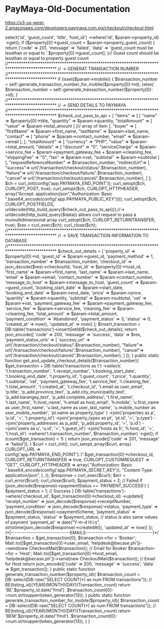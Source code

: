 # PayMaya-Old-Documentation
https://s3-us-west-2.amazonaws.com/developers.paymaya.com.pg/checkout/checkout.html


<?php

namespace App;

use Illuminate\Database\Eloquent\Model;
use Illuminate\Support\Facades\DB;
use Illuminate\Support\Facades\Mail;
use App\Mail\CheckoutMail;

class Transaction extends Model
{
    public static function checkout($param){
        $property = DB::table('properties')
            ->select('id', 'guest_count', 'title', 'host_id')
            ->where('id', $param->property_id)
            ->get();

        if ($property[0]->guest_count < $param->property_guest_count) {
            return ['code' => 201, 'message' => 'failed', 'data' => 'guest_count must be lessthan or equal to '.$property[0]->guest_count];
        }// Guest count should be lessthan or equal to property guest count


        //**********************************************************************************************
        // -> GENERAT TRANSACTION NUMBER
        //**********************************************************************************************
        if (isset($param->mobile)) {
            $transaction_number = self::generate_transaction_number_for_mobile($property[0]->id);
        }else{
            $transaction_number = self::generate_transaction_number($property[0]->id);
        }

        //**********************************************************************************************
        // -> SEND DETAILS TO PAYMAYA
        //**********************************************************************************************
 
        $check_out_pass_to_api = [
            "items" => [
                [
                    "name" => $property[0]->title,
                    "quantity" => $param->quantity,
                    "totalAmount" => [
                        "value" => $param->total_amount
                    ]
                ]// array of item
            ],
            "buyer" => [
                "firstName" => $param->first_name,
                "lastName" => $param->last_name,
                "contact" => [
                  "phone" => $param->contact_number,
                  "email" => $param->email
                ],
              ],
            "totalAmount" => [
                "currency" => "PHP",
                "value" => $param->total_amount,
                "details" => [
                    "discount" => "0",
                    "serviceCharge" => $param->service_fee + $param->payment_gateway_fee + $param->cleaning_fee,
                    "shippingFee" => "0",
                    "tax" => $param->vat,
                    "subtotal" => $param->subtotal
                ]
            ],
            "requestReferenceNumber" => $transaction_number,
            "redirectUrl"=> [
                "success"=> url('/transaction/checkout/status/'.$transaction_number),
                "failure"=> url('/transaction/checkout/failure/'.$transaction_number),
                "cancel"=> url('/transaction/checkout/cancel/'.$transaction_number),
            ]
        ];

        $ch = curl_init(config('app.PAYMAYA_END_POINT'));
        curl_setopt($ch, CURLOPT_POST, true);
        curl_setopt($ch, CURLOPT_HTTPHEADER, array("Accept: application/json","Authorization: Basic ".base64_encode(config('app.PAYMAYA_PUBLIC_KEY'))));
        curl_setopt($ch, CURLOPT_POSTFIELDS, urldecode(http_build_query($check_out_pass_to_api)));//->  urldecode(http_build_query($data)) allows curl request to pass a mumultidimensional array

        curl_setopt($ch, CURLOPT_RETURNTRANSFER, true);
        $res = curl_exec($ch);
        curl_close($ch);
        //**********************************************************************************************
        // -> SAVE TRANSACTION INFORMATION TO DATABASE
        //**********************************************************************************************
        $check_out_details = [
            'property_id' => $property[0]->id,
            'guest_id' => $param->guest_id,
            'payment_method' => 1,
            'transaction_number' => $transaction_number,
            'checkout_id' => json_decode($res)->checkoutId,
            'host_id' => $property[0]->host_id,
            'first_name' => $param->first_name,
            'last_name' => $param->last_name,
            'email' => $param->email,
            'contact_number' => $param->contact_number,
            'message_to_host' => $param->message_to_host,
            'guest_count' => $param->guest_count,
            'booking_start_date' => $param->start_date,
            'booking_end_date' => $param->end_date,
            'price' => $param->price,
            'quantity' => $param->quantity,
            'subtotal' => $param->subtotal,
            'vat' => $param->vat,
            'payment_gateway_fee' => $param->payment_gateway_fee,
            'service_fee' => $param->service_fee,
            'cleaning_fee' => $param->cleaning_fee,
            'total_amount' => $param->total_amount,
            'payment_condition' => 'Abandoned',
            'payment_status' => 3,
            'status' => 0,
            'created_at' => now(),
            'updated_at' => now()
        ];

        $insert_transaction = DB::table('transactions')->insertGetId($check_out_details);

        return json_encode([
            'code' => 200,
            'message' => 'success',
            'data' => $res,
            'payment_status_urls' => [
                'success_url' => url('/transaction/checkout/status/'.$transaction_number),
                "failure"=> url('/transaction/checkout/failure/'.$transaction_number),
                "cancel"=> url('/transaction/checkout/cancel/'.$transaction_number),
            ]
        ]);
    }

    public static function get_and_update_checkout_details($transaction_number){
        $get_transaction = DB::table('transactions as t')
            ->select(
                't.transaction_number', 't.receipt_number', 't.booking_start_date', 't.booking_end_date', 't.property_id', 't.guest_count',
                't.price', 't.quantity', 't.subtotal', 'vat', 'payment_gateway_fee', 't.service_fee', 't.cleaning_fee', 't.total_amount', 't.created_at',
                't.checkout_id', 't.email as user_email', 'p.title', 'p_add.province_text', 'p_add.city_municipality_text', 'p_add.barangay_text', 'p_add.complete_address',
                't.first_name', 't.last_name', 'h.host_name', 'h.email as host_email', 'h.mobile', 'u.first_name as user_first_name',
                'u.last_name as user_last_name', 'u.mobile_number as user_mobile_number',
                'pt.name as property_type'
            )
            ->join('properties as p', 'p.id', '=', 't.property_id')
            ->join('property_types as pt', 'pt.id', '=', 'p.type')
            ->join('property_addresses as p_add', 'p_add.property_id', '=', 'p.id')
            ->join('users as u', 'u.id', '=', 't.guest_id')
            ->join('hosts as h', 'h.host_id', '=', 't.host_id')
            ->where('t.transaction_number', $transaction_number)
            ->get();

        if (count($get_transaction) < 1) {
            return json_encode(['code' => 201, 'message' => 'failed']);
        }

        $curl = curl_init();
        curl_setopt_array($curl, array(
            CURLOPT_URL => config('app.PAYMAYA_END_POINT').'/'.$get_transaction[0]->checkout_id,
            CURLOPT_RETURNTRANSFER => true,
            CURLOPT_CUSTOMREQUEST => "GET",
            CURLOPT_HTTPHEADER => array(
                "Authorization: Basic ".base64_encode(config('app.PAYMAYA_SECRET_KEY')),
                "Content-Type: application/json",
            ),
        ));

        $response = curl_exec($curl);
        $err = curl_error($curl);
        curl_close($curl);

        $payment_status = 2; // Failed
        if (json_decode($response)->paymentStatus == 'PAYMENT_SUCCESS') {
            $payment_status = 1; // Success
        }
        
        DB::table('transactions')->where('checkout_id', $get_transaction[0]->checkout_id)
        ->update([
            'receipt_number' => json_decode($response)->receiptNumber,
            'payment_condition' => json_decode($response)->status,
            'payment_type' => json_decode($response)->paymentScheme,
            'payment_status' => $payment_status,
            'status' => $payment_status, // status is also same values of payment 
            'payment_at' => date("Y-m-d H:i:s", strtotime(json_decode($response)->createdAt)),
            'updated_at' => now()
        ]);

        /*|------------------------------EMAILS----------------------------------|*/
        $transaction = $get_transaction[0];

        $transaction->for = 'Booker';
        Mail::to([$get_transaction[0]->user_email, 'helpdesk@becase.ph'])->send(new CheckoutMail($transaction)); // Email for Booker

        $transaction->for = 'Host';

        Mail::to([$get_transaction[0]->host_email, 'helpdesk@becase.ph'])->send(new CheckoutMail($transaction)); // Email for Host

        return json_encode(['code' => 200, 'message' => 'success', 'data' => $get_transaction]);
    }
    
    public static function generate_transaction_number($property_id){
        $transaction_count = DB::select(DB::raw("SELECT COUNT(*) as num FROM transactions"));
        // BE(listing_id)(YEAR)(MONTH)(DAY)(Transaction_count)
        return 'BE'.$property_id.date('Ymd') .$transaction_count[0]->num.strtoupper(token_generator(13));
    }

    public static function generate_transaction_number_for_mobile($property_id){
        $transaction_count = DB::select(DB::raw("SELECT COUNT(*) as num FROM transactions"));
        // BE(listing_id)(YEAR)(MONTH)(DAY)(Transaction_count)
        return 'BEM'.$property_id.date('Ymd') .$transaction_count[0]->num.strtoupper(token_generator(13));
    }
}




